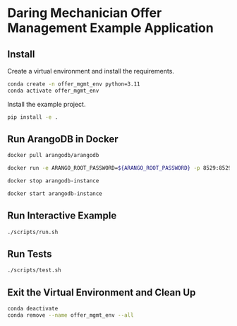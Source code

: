 # Daring Mechanician Offer Management Example Application

## Install

Create a virtual environment and install the requirements.

```bash
conda create -n offer_mgmt_env python=3.11
conda activate offer_mgmt_env
```

Install the example project.

```bash
pip install -e .
```


## Run ArangoDB in Docker

```bash
docker pull arangodb/arangodb
```

```bash
docker run -e ARANGO_ROOT_PASSWORD=${ARANGO_ROOT_PASSWORD} -p 8529:8529 -d --name arangodb-instance arangodb/arangodb
```

```bash
docker stop arangodb-instance
```

```bash
docker start arangodb-instance
```

## Run Interactive Example

```bash
./scripts/run.sh
```

## Run Tests
    
```bash
./scripts/test.sh
```

## Exit the Virtual Environment and Clean Up

```bash
conda deactivate
conda remove --name offer_mgmt_env --all
```